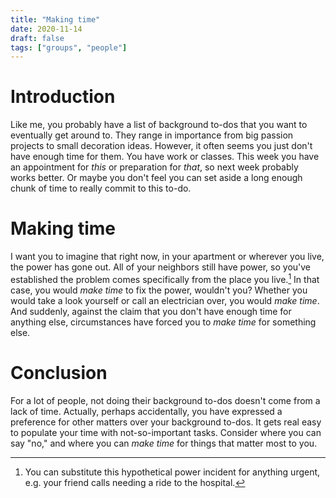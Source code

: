 ```yaml
---
title: "Making time"
date: 2020-11-14
draft: false
tags: ["groups", "people"]
---
```

# Introduction
Like me, you probably have a list of background to-dos that you want to eventually get around to. They range in importance from big passion projects to small decoration ideas. However, it often seems you just don't have enough time for them. You have work or classes. This week you have an appointment for _this_ or preparation for _that_, so next week probably works better. Or maybe you don't feel you can set aside a long enough chunk of time to really commit to this to-do.
# Making time
I want you to imagine that right now, in your apartment or wherever you live, the power has gone out. All of your neighbors still have power, so you've established the problem comes specifically from the place you live.[^1] In that case, you would _make time_ to fix the power, wouldn't you? Whether you would take a look yourself or call an electrician over, you would _make time_. And suddenly, against the claim that you don't have enough time for anything else, circumstances have forced you to _make time_ for something else. 
[^1]: You can substitute this hypothetical power incident for anything urgent, e.g. your friend calls needing a ride to the hospital.
# Conclusion
For a lot of people, not doing their background to-dos doesn't come from a lack of time. Actually, perhaps accidentally, you have expressed a preference for other matters over your background to-dos. It gets real easy to populate your time with not-so-important tasks. Consider where you can say "no," and where you can _make time_ for things that matter most to you.
